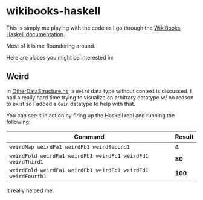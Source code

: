 # wikibooks-haskell

This is simply me playing with the code as I go through the [WikiBooks Haskell documentation](https://en.wikibooks.org/wiki/Haskell).

Most of it is me floundering around.

Here are places you might be interested in:

## Weird

In [OtherDataStructure.hs](https://github.com/oldfartdeveloper/wikibooks-haskell/blob/main/IntermediateHaskell/OtherDataStructures.hs), a `Weird` data type without context is discussed.  I had a really hard time trying to visualize an arbitrary datatype w/ no reason to exist so I added a `Coin` datatype to help with that.

You can see it in action by firing up the Haskell repl and running the following:

| Command                                                      | Result  |
|--------------------------------------------------------------|---------|
| `weirdMap weirdFa1 weirdFb1 weirdSecond1`                    | **4**   |
| `weirdFold weirdFa1 weirdFb1 weirdFc1 weirdFd1 weirdThird1`  | **80**  |
| `weirdFold weirdFa1 weirdFb1 weirdFc1 weirdFd1 weirdFourth1` | **100** |

It really helped me.

